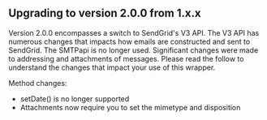 ## Upgrading to version 2.0.0 from 1.x.x

Version 2.0.0 encompasses a switch to SendGrid's V3 API. The V3 API has
numerous changes that impacts how emails are constructed and sent to SendGrid.
The SMTPapi is no longer used. Significant changes were made to addressing and
attachments of messages. Please read the follow to understand the changes that
impact your use of this wrapper.

Method changes:
  - setDate() is no longer supported
  - Attachments now require you to set the mimetype and disposition
